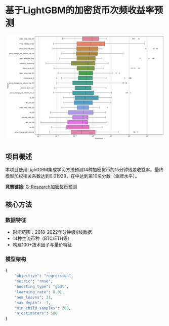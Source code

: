 # 基于LightGBM的加密货币次频收益率预测

![特征重要性](fig/feature_importance.png)

## 项目概述
本项目使用LightGBM集成学习方法预测14种加密货币的15分钟残差收益率。最终模型加权相关系数达到0.01929，在中达到第10名分数（金牌水平）。

**竞赛链接**: [G-Research加密货币预测](https://www.kaggle.com/competitions/g-research-crypto-forecasting/data)

## 核心方法
### 数据特征
- 时间范围：2018-2022年分钟级K线数据
- 14种主流币种（BTC/ETH等）
- 构建100+技术因子与量价特征

### 模型架构
```python
{
    "objective": "regression",
    "metric": "rmse",
    "boosting_type": "gbdt",
    "learning_rate": 0.01,
    "num_leaves": 31,
    "max_depth": -1,
    "min_child_samples": 200,
    "n_estimators": 500
}